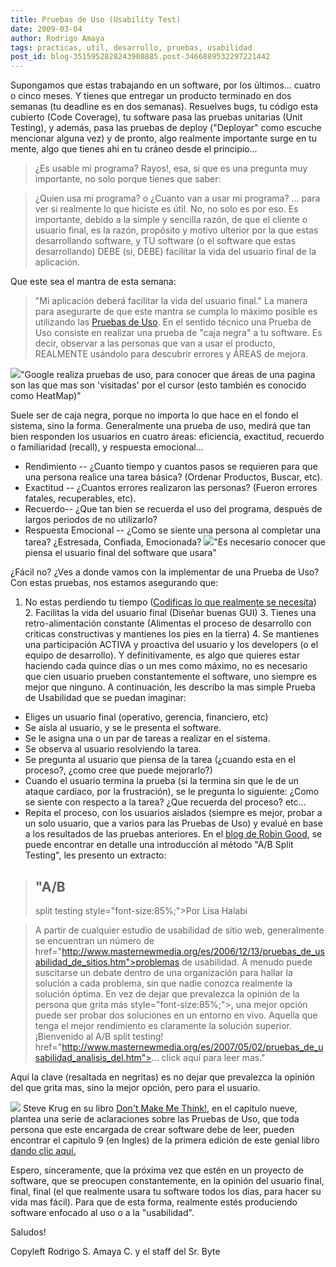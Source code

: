 ```yaml
---
title: Pruebas de Uso (Usability Test)
date: 2009-03-04
author: Rodrigo Amaya
tags: practicas, util, desarrollo, pruebas, usabilidad
post_id: blog-3515952828243908885.post-3466889532297221442
---
```


Supongamos que estas trabajando en un software, por los últimos... cuatro o cinco meses. Y tienes que entregar un producto terminado en dos semanas (tu deadline es en dos semanas). Resuelves bugs, tu código esta cubierto (Code Coverage), tu software pasa las pruebas unitarias (Unit Testing), y además, pasa las pruebas de deploy ("Deployar" como escuche mencionar alguna vez) y de pronto, algo realmente importante surge en tu mente, algo que tienes ahi en tu cráneo desde el principio...

> ¿Es usable mi
> programa?
Rayos!, esa, si que es una pregunta muy importante, no solo porque tienes que saber:

> ¿Quien usa mi programa? o ¿Cuanto van a usar mi
> programa?
... para ver si realmente lo que hiciste es útil. No, no solo es por eso. Es importante, debido a la simple y sencilla razón, de que el cliente o usuario final, es la razón, propósito y motivo ulterior por la que estas desarrollando software, y TU software (o el software que estas desarrollando) DEBE (si, DEBE) facilitar la vida del usuario final de la aplicación.

Que este sea el mantra de esta semana:

> "Mi aplicación deberá facilitar la vida del usuario
> final."
La manera para asegurarte de que este mantra se cumpla lo máximo posible es utilizando las [Pruebas de Uso](http://en.wikipedia.org/wiki/Usability_testing). En el sentido técnico una Prueba de Uso consiste en realizar una prueba de "caja negra" a tu software. Es decir, observar a las personas que van a usar el producto, REALMENTE usándolo para descubrir errores y ÁREAS de mejora.

[![](http://3.bp.blogspot.com/_ayvorITawE4/SbB842QJbyI/AAAAAAAAB58/nNfPj9A50LY/s320/eyetracking_corporate_site_about_us.png)](http://3.bp.blogspot.com/_ayvorITawE4/SbB842QJbyI/AAAAAAAAB58/nNfPj9A50LY/s1600-h/eyetracking_corporate_site_about_us.png)"Google realiza pruebas de uso, para conocer que áreas de una pagina son las que mas son 'visitadas' por el cursor (esto también es conocido como HeatMap)"

Suele ser de caja negra, porque no importa lo que hace en el fondo el sistema, sino la forma. Generalmente una prueba de uso, medirá que tan bien responden los usuarios en cuatro áreas: eficiencia, exactitud, recuerdo o familiaridad (recall), y respuesta emocional...
- Rendimiento -- ¿Cuanto tiempo y cuantos pasos se requieren para que una persona realice una tarea básica? (Ordenar Productos, Buscar, etc).
- Exactitud -- ¿Cuantos errores realizaron las personas? (Fueron errores fatales, recuperables, etc).
- Recuerdo-- ¿Que tan bien se recuerda el uso del programa, después de largos periodos de no utilizarlo?
- Respuesta Emocional -- ¿Como se siente una persona al completar una tarea? ¿Estresada, Confiada, Emocionada?
[![](http://1.bp.blogspot.com/_ayvorITawE4/SbB85fg5RTI/AAAAAAAAB6E/d0x_cYeYKNI/s320/usability_testing_absplit.jpg)](http://1.bp.blogspot.com/_ayvorITawE4/SbB85fg5RTI/AAAAAAAAB6E/d0x_cYeYKNI/s1600-h/usability_testing_absplit.jpg)"Es necesario conocer que piensa el usuario final del software que usara"

¿Fácil no? ¿Ves a donde vamos con la implementar de una Prueba de Uso? Con estas pruebas, nos estamos asegurando que:

1. No estas perdiendo tu tiempo ([Codificas lo que realmente se necesita](http://www.srbyte.com/2008/12/en-una-empresa-el-codigo-es-el-enemigo.html)) 2. Facilitas la vida del usuario final (Diseñar buenas GUI) 3. Tienes una retro-alimentación constante (Alimentas el proceso de desarrollo con criticas constructivas y mantienes los pies en la tierra) 4. Se mantienes una participación ACTIVA y proactiva del usuario y los developers (o el equipo de desarrollo). Y definitivamente, es algo que quieres estar haciendo cada quince días o un mes como máximo, no es necesario que cien usuario prueben constantemente el software, uno siempre es mejor que ninguno. A continuación, les describo la mas simple Prueba de Usabilidad que se puedan imaginar:

- Eliges un usuario final (operativo, gerencia, financiero, etc)
- Se aísla al usuario, y se le presenta el software.
- Se le asigna una o un par de tareas a realizar en el sistema.
- Se observa al usuario resolviendo la tarea.
- Se pregunta al usuario que piensa de la tarea (¿cuando esta en el proceso?, ¿como cree que puede mejorarlo?)
- Cuando el usuario termina la prueba (si la termina sin que le de un ataque cardíaco, por la frustración), se le pregunta lo siguiente: ¿Como se siente con respecto a la tarea? ¿Que recuerda del proceso? etc...
- Repita el proceso, con los usuarios aislados (siempre es mejor, probar a un solo usuario, que a varios para las Pruebas de Uso) y evalué en base a los resultados de las pruebas anteriores.
En el [blog de Robin Good](http://www.masternewmedia.org/es/2007/05/02/pruebas_de_usabilidad_analisis_del.htm), se puede encontrar en detalle una introducción al método "A/B Split Testing", les presento un extracto:

##

> ## "A/B
> split testing
> style="font-size:85%;">Por Lisa Halabi

> A partir de cualquier estudio de usabilidad de
> sitio web, generalmente se encuentran un número de href="http://www.masternewmedia.org/es/2006/12/13/pruebas_de_usabilidad_de_sitios.htm">problemas
> de usabilidad. A menudo puede suscitarse un debate dentro de una organización para
> hallar la solución a cada problema, sin que nadie conozca realmente la solución óptima.
> En vez de dejar que
> prevalezca la opinión de la persona que grita más style="font-size:85%;">, una mejor opción puede ser probar dos soluciones en un entorno en
> vivo. Aquella que tenga el mejor rendimiento es claramente la solución superior. ¡Bienvenido
> al A/B split testing! href="http://www.masternewmedia.org/es/2007/05/02/pruebas_de_usabilidad_analisis_del.htm">...
> click aquí para leer mas."
>

Aquí la clave (resaltada en negritas) es no dejar que prevalezca la opinión del que grita mas, sino la mejor opción, pero para el usuario.

[![](http://4.bp.blogspot.com/_ayvorITawE4/SbB9Vh8ntZI/AAAAAAAAB6M/dlKMuqkiKb8/s320/steveDontMakeMeThink.jpg)](http://4.bp.blogspot.com/_ayvorITawE4/SbB9Vh8ntZI/AAAAAAAAB6M/dlKMuqkiKb8/s1600-h/steveDontMakeMeThink.jpg) Steve Krug en su libro [Don't Make Me Think!](http://www.amazon.com/Think-Common-Sense-Approach-Usability/dp/0789723107), en el capitulo nueve, plantea una serie de aclaraciones sobre las Pruebas de Uso, que toda persona que este encargada de crear software debe de leer, pueden encontrar el capitulo 9 (en Ingles) de la primera edición de este genial libro [dando clic aquí.](http://sensible.com/Downloads/DMMTchapter09_for_personal_use_only.pdf)

Espero, sinceramente, que la próxima vez que estén en un proyecto de software, que se preocupen constantemente, en la opinión del usuario final, final, final (el que realmente usara tu software todos los dias, para hacer su vida mas fácil). Para que de esta forma, realmente estés produciendo software enfocado al uso o a la "usabilidad".

Saludos!

Copyleft Rodrigo S. Amaya C. y el staff del Sr. Byte